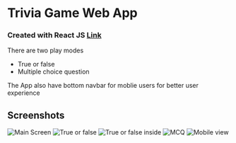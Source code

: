 # Trivia Game Web App
### Created with React JS   [Link](https://nishchay17.github.io/trivia/#/)
 There are two play modes 
 - True or false
 - Multiple choice question

The App  also have bottom navbar for moblie users for better user experience

## Screenshots 
![Main Screen](images/trivia1.png)
![True or false](images/trivia2.png)
![True or false inside](images/trivia3.png)
![MCQ ](images/trivia4.png)
![Mobile view](images/trivia5.png)